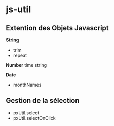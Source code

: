 js-util
=======

Extention des Objets Javascript
-------------------------------

**String**
* trim
* repeat

**Number**
time string

**Date**
* monthNames


Gestion de la sélection
-----------------------
* pxUtil.select
* pxUtil.selectOnClick
